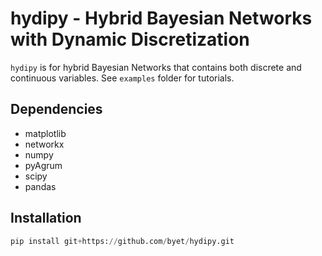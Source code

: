 # hydipy - Hybrid Bayesian Networks with Dynamic Discretization

`hydipy` is for hybrid Bayesian Networks that contains both discrete and continuous variables. See `examples` folder for tutorials.

## Dependencies

- matplotlib
- networkx
- numpy
- pyAgrum
- scipy
- pandas


## Installation

~~~python
pip install git+https://github.com/byet/hydipy.git
~~~
